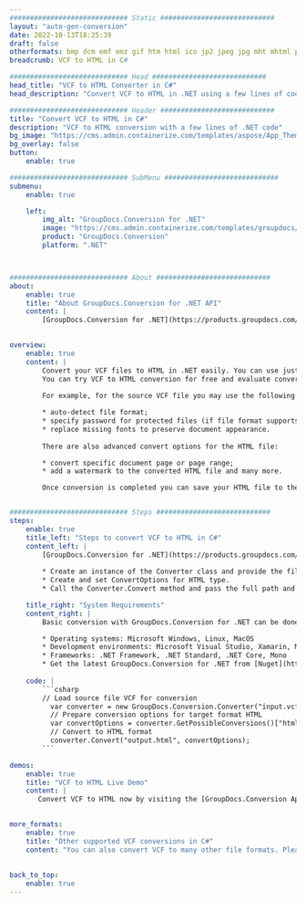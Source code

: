 ```yaml
---
############################# Static ############################
layout: "auto-gen-conversion"
date: 2022-10-13T18:25:39
draft: false
otherformats: bmp dcm emf emz gif htm html ico jp2 jpeg jpg mht mhtml png psb psd svg svgz tga tif tiff webp wmf wmz
breadcrumb: VCF to HTML in C#

############################# Head ############################
head_title: "VCF to HTML Converter in C#"
head_description: "Convert VCF to HTML in .NET using a few lines of code. Use the GroupDocs Document Conversion API to convert over 160 file formats."

############################# Header ############################
title: "Convert VCF to HTML in C#"
description: "VCF to HTML conversion with a few lines of .NET code"
bg_image: "https://cms.admin.containerize.com/templates/aspose/App_Themes/V3/images/bg/header1.png"
bg_overlay: false
button:
    enable: true

############################# SubMenu ############################
submenu:
    enable: true

    left:
        img_alt: "GroupDocs.Conversion for .NET"
        image: "https://cms.admin.containerize.com/templates/groupdocs/images/product-logos/90x90-noborder/groupdocs-conversion-net.png"
        product: "GroupDocs.Conversion"
        platform: ".NET"



############################# About ############################
about:
    enable: true
    title: "About GroupDocs.Conversion for .NET API"
    content: |
        [GroupDocs.Conversion for .NET](https://products.groupdocs.com/conversion/net/) can be used to convert Microsoft Word, Excel, PowerPoint, PDF, Visio and other formats. GroupDocs.Conversion is a standalone API that is suitable for back-end and internal systems where high performance is required. It does not depend on any software such as Microsoft or Open Office.
    

overview:
    enable: true
    content: |
        Convert your VCF files to HTML in .NET easily. You can use just a couple of C# code lines in any platform of your choice like - Windows, Linux, macOS.
        You can try VCF to HTML conversion for free and evaluate conversion results quality.  Along with simple file conversion scenarios you can try more advanced options for loading source VCF file and for saving output HTML result. 
        
        For example, for the source VCF file you may use the following load options:

        * auto-detect file format;
        * specify password for protected files (if file format supports it);
        * replace missing fonts to preserve document appearance.
        
        There are also advanced convert options for the HTML file:

        * convert specific document page or page range;
        * add a watermark to the converted HTML file and many more.

        Once conversion is completed you can save your HTML file to the local file path or any third-party storage like FTP, Amazon S3, Google Drive, Dropbox etc. Please note - to convert VCF to HTML there is no need for any additional software installed - like MS Office, Open Office, Adobe Acrobat Reader etc.


############################# Steps ############################
steps:
    enable: true
    title_left: "Steps to convert VCF to HTML in C#"
    content_left: |
        [GroupDocs.Conversion for .NET](https://products.groupdocs.com/conversion/net/) makes it easy for developers to convert a VCF file to HTML with a few lines of code.
        
        * Create an instance of the Converter class and provide the file VCF with the full path
        * Create and set ConvertOptions for HTML type.
        * Call the Converter.Convert method and pass the full path and format (HTML) as a parameter

    title_right: "System Requirements"
    content_right: |
        Basic conversion with GroupDocs.Conversion for .NET can be done in just a few simple steps. Our APIs are supported on all major platforms and operating systems. Before executing the code below, make sure you have the following prerequisites installed on your system.

        * Operating systems: Microsoft Windows, Linux, MacOS
        * Development environments: Microsoft Visual Studio, Xamarin, MonoDevelop
        * Frameworks: .NET Framework, .NET Standard, .NET Core, Mono
        * Get the latest GroupDocs.Conversion for .NET from [Nuget](https://www.nuget.org/packages/groupdocs.conversion)
         
    code: |
        ```csharp    
        // Load source file VCF for conversion
          var converter = new GroupDocs.Conversion.Converter("input.vcf");
          // Prepare conversion options for target format HTML
          var convertOptions = converter.GetPossibleConversions()["html"].ConvertOptions;
          // Convert to HTML format
          converter.Convert("output.html", convertOptions);
        ```

demos:
    enable: true
    title: "VCF to HTML Live Demo"
    content: |
       Convert VCF to HTML now by visiting the [GroupDocs.Conversion App](https://products.groupdocs.app/conversion/family) website. Online demo has the following advantages
          

more_formats:
    enable: true
    title: "Other supported VCF conversions in C#"
    content: "You can also convert VCF to many other file formats. Please see the list below."
       
       
back_to_top:
    enable: true
---
```

